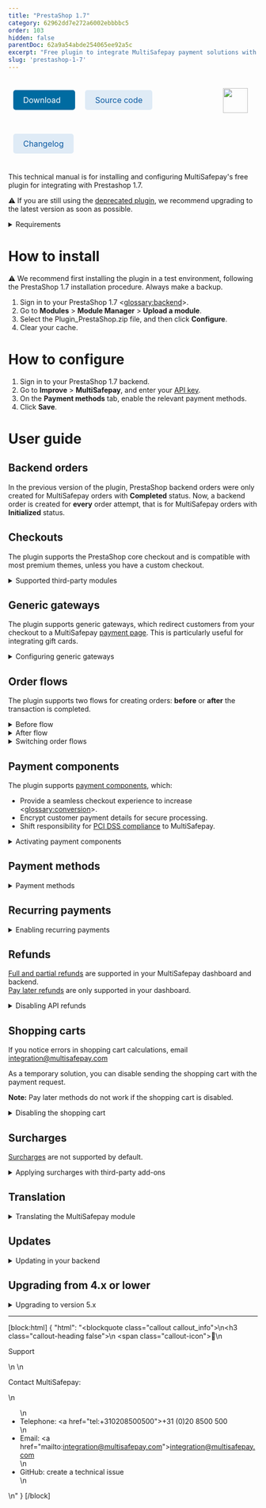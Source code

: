```yaml
---
title: "PrestaShop 1.7"
category: 62962dd7e272a6002ebbbbc5
order: 103
hidden: false
parentDoc: 62a9a54abde254065ee92a5c
excerpt: "Free plugin to integrate MultiSafepay payment solutions with Prestashop 1.7."
slug: 'prestashop-1-7'
---
```

<img src="https://raw.githubusercontent.com/MultiSafepay/docs/master/static/logo/Plugins/PrestaShop.svg" width="50" align="right" style="margin: 20px; max-height: 75px"/>

<div style="display: flex; flex-wrap: wrap;">

<a class="suggestEdits" style="display: inline-flex; border-radius: 5px; padding: 10px 20px; margin: 10px; font-size: 1rem; background-color: #006ba1; color: #ffffff; text-decoration: none;" href="https://github.com/MultiSafepay/prestashop-official/releases/download/5.5.0/Plugin_PrestaShop_5.5.0.zip" target="_self"><span>Download</span><i class="icon icon-download" style="margin-left: 0.6em;"> </i></a>

<a class="suggestEdits" style="display: inline-flex; border-radius: 5px; padding: 10px 20px; margin: 10px; font-size: 1rem; background-color: #DFEBF6; color: #0a59a1; text-decoration: none;" href="https://github.com/MultiSafepay/prestashop-official" target="_blank"><i class="icon-external-link"></i> <span>Source code</span></a>

<a class="suggestEdits" style="display: inline-flex; border-radius: 5px; padding: 10px 20px; margin: 10px; font-size: 1rem; background-color: #DFEBF6; color: #0a59a1; text-decoration: none;" href="https://github.com/MultiSafepay/prestashop-official/blob/main/CHANGELOG.md" target="_blank"><span>Changelog</span></a>

</div>

This technical manual is for installing and configuring MultiSafepay's free plugin for integrating with Prestashop 1.7.

:warning: If you are still using the [deprecated plugin](https://github.com/MultiSafepay/prestashop), we recommend upgrading to the latest version as soon as possible.

<details id="requirements">
<summary>Requirements</summary>
<br>

- [MultiSafepay account](/docs/getting-started-guide/)
- PrestaShop version 1.7.6 or higher
- PHP version 7.2 or higher

If you're on PrestaShop 1.7.5 or lower, consider updating PrestaShop or use an older version (4.x) of our plugin which can be found in our [PrestaShop GitHub repository](https://github.com/MultiSafepay/prestashop/releases). 

</details>

# How to install

:warning: We recommend first installing the plugin in a test environment, following the PrestaShop 1.7 installation procedure. Always make a backup.

1. Sign in to your PrestaShop 1.7 <<glossary:backend>>.
2. Go to **Modules** > **Module Manager** > **Upload a module**.
3. Select the Plugin_PrestaShop.zip file, and then click **Configure**.
4. Clear your cache.

# How to configure
1. Sign in to your PrestaShop 1.7 backend.
2. Go to **Improve** > **MultiSafepay**, and enter your [API key](/docs/sites#site-id-api-key-and-security-code).
3. On the **Payment methods** tab, enable the relevant payment methods.
4. Click **Save**.

# User guide

## Backend orders

In the previous version of the plugin, PrestaShop backend orders were only created for MultiSafepay orders with **Completed** status. Now, a backend order is created for **every** order attempt, that is for MultiSafepay orders with **Initialized** status.

## Checkouts

The plugin supports the PrestaShop core checkout and is compatible with most premium themes, unless you have a custom checkout.

<details id="supported-third-party-modules">
<summary>Supported third-party modules</summary>
<br>

The following third-party modules are supported:

- [One Page Checkout PS](https://addons.prestashop.com/en/express-checkout-process/8503-one-page-checkout-ps-easy-fast-intuitive.html)
- [The Checkout](https://addons.prestashop.com/en/express-checkout-process/42005-the-checkout.html) – Payment options must be set on separate pages in the plugin settings page.

The Integration Team will do their best to provide support for third-party plugins and premium themes. Email <integration@multisafepay.com>

</details>

## Generic gateways

The plugin supports generic gateways, which redirect customers from your checkout to a MultiSafepay [payment page](/docs/payment-pages/). This is particularly useful for integrating gift cards. 

<details id="configuring-generic-gateways">
<summary>Configuring generic gateways</summary>
<br>

1. Sign in to your Prestashop 1.7 backend.
2. Go to **Improve** > **MultiSafepay** > **Payment methods** > **Generic gateway**.
3. Set the relevant [payment method gateway IDs](https://docs-api.multisafepay.com/reference/gateway-ids) and the gateway icon.


The generic gateway supports:

- All payment methods (filter by country, currency, customer group, and minimum/maximum amount)
- [Split payments](/payments/split-payments/), [Second Chance reminders](/features/second-chance/) and [virtual IBANs](/payments/virtual-ibans/)
- [Redirect requests](https://docs-api.multisafepay.com/reference/introduction#direct-vs-redirect) only

**Gift cards**

Generic gateways are particularly useful for integrating [gift cards](/payment-methods/gift-cards/), including [custom gift cards](/payment-methods/gift-cards/custom-cards/). This is because we don't support all [open-loop gift cards](/payment-methods/gift-cards/open-loop-closed-loop/) in our ready-made integrations and *no* closed-loop gift cards.

**Co-branded credit cards**

You can integrate Visa co-branded credit cards ([Cartes Bancaires](/payment-methods/cartes-bancaires/), [Dankort](/payment-methods/dankort/), and [V Pay](/payment-methods/vpay/)), using the generic `VISA` gateway.

For the logo, see MultiSafepay GitHub – [MultiSafepay icons](https://github.com/MultiSafepay/MultiSafepay-icons/tree/master/methods).

{{< /details >}}

### Order flows

The plugin supports two flows for creating orders: **before** or **after** the transaction is completed.

{{< details title="Before flow" >}}
 
By default, order confirmation emails are sent before the payment is finalized.  
You can disable this feature. 

The status of abandoned payments changes to **Cancelled**.

{{< /details >}}

{{< details title="After flow" >}}
 
Orders are created via a MultiSafepay notification to PrestaShop using the `cart ID`. After completing payment, the customer is redirected to your order confirmation page.  
If the notification hasn't been processed yet, a waiting page with a loader displays while the order is created.

{{< /details >}}

{{< details title="Switching order flows" >}}

To change the flow you are using, follow these steps:

1. Sign in to your PrestaShop 1.7 backend.
2. Go to **Improve** > **Module manager** > **MultiSafepay**.
3. In the **MultiSafepay module**, go to the **General settings** tab.
4. In the **Create order before payment** field, select the flow.
5. Click **Save**.

{{< /details >}}

### Order flows

The plugin supports two flows for creating orders: **before** or **after** the transaction is completed.
{{< details title="Before flow" >}}
 
By default, order confirmation emails are sent before the payment is finalized.  
You can disable this feature. 

The status of abandoned payments changes to **Cancelled**.

{{< /details >}}

{{< details title="After flow" >}}
 
Orders are created via a MultiSafepay notification to PrestaShop using the `cart ID`. After completing payment, the customer is redirected to your order confirmation page.  
If the notification hasn't been processed yet, a waiting page with a loader displays while the order is created.

{{< /details >}}

{{< details title="Switching order flows" >}}

To change the flow you are using, follow these steps:

1. Sign in to your PrestaShop 1.7 backend.
2. Go to **Improve** > **Module manager** > **MultiSafepay**.
3. In the **MultiSafepay module**, go to the **General settings** tab.
4. In the **Create order before payment** field, select the flow.
5. Click **Save**.

</details>

## Order flows

The plugin supports two flows for creating orders: **before** or **after** the transaction is completed.

<details id="before-flow">
<summary>Before flow</summary>
<br>

By default, order confirmation emails are sent before the payment is finalized.  
You can disable this feature. 

The status of abandoned payments changes to **Cancelled**.

</details>

<details id="after-flow">
<summary>After flow</summary>
<br>

Orders are created via a MultiSafepay notification to PrestaShop using the `cart ID`. After completing payment, the customer is redirected to your order confirmation page.  
If the notification hasn't been processed yet, a waiting page with a loader displays while the order is created.

</details>

<details id="switching-order-flows">
<summary>Switching order flows</summary>
<br>

To change the flow you are using, follow these steps:

1. Sign in to your PrestaShop 1.7 backend.
2. Go to **Improve** > **Module manager** > **MultiSafepay**.
3. In the **MultiSafepay module**, go to the **General settings** tab.
4. In the **Create order before payment** field, select the flow.
5. Click **Save**.

</details>

## Payment components

The plugin supports [payment components](/docs/payment-components/), which:

- Provide a seamless checkout experience to increase <<glossary:conversion>>.
- Encrypt customer payment details for secure processing.
- Shift responsibility for [PCI DSS compliance](/docs/pci-dss/) to MultiSafepay.

<details id="activating-payment-components">
<summary>Activating payment components</summary>
<br>

If you're new to accepting credit card payments, email a request to activate them to <sales@multisafepay.com>

1. Sign in to your PrestaShop 1.7 backend.
2. Go to **MultiSafepay module** > **Payment methods** > **Credit card**.
3. Slide the **Enable payment component** radio button to **Enabled**.
4. Click **Save config**.

For support, email <integration@multisafepay.com>

**Note:** If you have a custom checkout and encounter a conflict with the payment component, the Integration Team will do their best to provide support, but we can't guarantee compatibility in all cases.

</details>

## Payment methods

<details id="payment-methods">
<summary>Payment methods</summary>
<br>

- Cards: [All](/docs/cards/)
- Banking methods: All
- Pay later methods: All
- Wallets: All
- Prepaid cards:
    - Baby Giftcard
    - Beauty and wellness
    - Boekenbon
    - Degrotespeelgoedwinkel
    - Fashioncheque
    - Fashion gift card
    - Fietsenbon
    - Gezondheidsbon
    - Givacard
    - Good4fun
    - Goodcard
    - Nationale tuinbon
    - Parfumcadeaukaart
    - Paysafecard
    - Podium
    - Sport en Fit
    - VVV gift card
    - Webshop gift card
    - Wellness gift card
    - Wijncadeau
    - Winkelcheque
    - Yourgift

</details>

## Recurring payments

<details id="enabling-recurring-payments">
<summary>Enabling recurring payments</summary>
<br>

To enable [Recurring Payments](/docs/recurring-payments/), follow these steps:

1. Sign in to your PrestaShop 1.7 backend. 
2. Go to **Improve** > **Module manager** > **MultiSafepay**.
3. In the MultiSafepay module, go to the **Payment methods** tab.  
4. Select either the bundled credit cards <<glossary:gateway>>, **or** select specific credit cards. 
5. Set the **Enable tokenization** toggle to **Enabled**.
6. Click **Save**.

</details>

## Refunds

[Full and partial refunds](/docs/refunds/) are supported in your MultiSafepay dashboard and backend.  
[Pay later refunds](/docs/refund-payments/) are only supported in your dashboard.
    
<details id="disabling-api-refunds">
<summary>Disabling API refunds</summary>
<br>

By default, refunds initiated in your backend are automatically processed via our API, **except** for voucher refunds.

 To disable this, follow these steps:

1. Sign in to your PrestaShop 1.7 backend.
2. Go to **MultiSafepay module** > **Manage hooks**.
3. Select **Display non-positionable hooks**.
4. For **actionOrderSlipAdd**, select the three dots, and then click **Unhook**.
</details>

## Shopping carts

If you notice errors in shopping cart calculations, email <integration@multisafepay.com>

 As a temporary solution, you can disable sending the shopping cart with the payment request.

**Note:** Pay later methods do not work if the shopping cart is disabled. 

<details id="disabling-the-shopping-cart">
<summary>Disabling the shopping cart</summary>
<br>

1. Sign in to your PrestaShop 1.7 backend.
2. Go to **Improve** > **Module manager** > **MultiSafepay**.
3. In the MultiSafepay module, go to the **General settings** tab.
4. Set the **Disable Shopping Cart** toggle to **Enabled**.
5. Click **Save**.
</details>

## Surcharges

[Surcharges](/docs/surcharges/) are not supported by default.

<details id="applying-surcharges-with-third-party-add-ons">
<summary>Applying surcharges with third-party add-ons</summary>
<br>

There are several [third-party add-ons](https://addons.prestashop.com/en/search?search_query=surcharge) available. However, we can't guarantee compatibility with our plugin. Make sure that you test them carefully before installing.

> ⚠️ **Attention Dutch merchants** 
> We strongly recommend **not** applying surcharges to pay later methods. This is now considered providing credit under the Wet op het consumentenkrediet and article 7:57 of the Burgerlijk Wetboek, and requires a permit from the Authority for Financial Markets (AFM).

</details>

## Translation

<details id="translating-the-multisafepay-module">
<summary>Translating the MultiSafepay module</summary>
<br>

To translate elements of the MultiSafepay module in the plugin, follow these steps:

1. Sign in to your PrestaShop 1.7 backend.
2. Go to **Improve** > **International** > **Translations**.
3. On the **Modify translations** tab, from the **Type of translation** list, select **Installed module translations**.
4. Select the **MultiSafepay** module and the **Language**, and then click **Modify**.
5. Enter the required translations, and then click **Save**. 

To translate the names of payment methods:

1. Go to **Improve** > **MultiSafepay** > **Payment methods**.
2. Select the payment method you want to translate.
3. Make sure the **Title** field is empty.

</details>

## Updates

<details id="updating-in-your-backend">
<summary>Updating in your backend</summary>
<br>

:warning: Make sure you have a backup of your production environment, and that you test the plugin in a staging environment.

1. Download the plugin again above.
2. Follow the [Installation](/docs/prestashop-1-7#how-to-install) instructions.

</details>

## Upgrading from 4.x or lower

<details id="upgrading-to-version-5">
<summary>Upgrading to version 5.x</summary>
<br>

To upgrade to version 5.x from an older version, follow these steps:

1. Go to **Modules** > **Module manager** > **MultiSafepay** > **Configure**.
2. On the **Payment methods** tab, set all payment methods to **Off**.
3. On the **Gift cards** tab, set all gift cards to **Off**.
4. Install and configure the new plugin following the instructions below.
5. Only uninstall the older plugin when you're sure that orders created with the new plugin are being processed successfully. 

If upgrading from 5.x to a newer version, see [Updates](/docs/prestashop-1-7#updates).

</details>

---

[block:html]
{
  "html": "<blockquote class=\"callout callout_info\">\n<h3 class=\"callout-heading false\">\n        <span class=\"callout-icon\">💬</span>\n        <p>Support</p>\n    </h3>\n  <p>Contact MultiSafepay:</p>\n  <ul>\n    <li>Telephone: <a href=\"tel:+310208500500\">+31 (0)20 8500 500</a></li>\n    <li>Email: <a href=\"mailto:integration@multisafepay.com\">integration@multisafepay.com</a></li>\n    <li>GitHub: create a technical issue</li>\n  </ul>  \n</blockquote>"
}
[/block]
